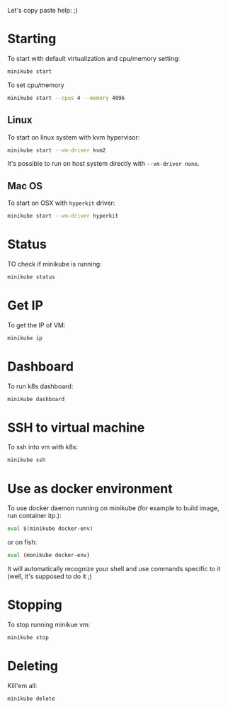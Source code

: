 Let's copy paste help: ;)

# Starting
To start with default virtualization and cpu/memory setting:
```bash
minikube start
```
To set cpu/memory
```bash
minikube start --cpus 4 --memory 4096
```
## Linux
To start on linux system with kvm hypervisor:
```bash
minikube start --vm-driver kvm2
```
It's possible to run on host system directly with `--vm-driver none`.
## Mac OS
To start on OSX with `hyperkit` driver:
```bash
minikube start --vm-driver hyperkit
```
# Status
TO check if minikube is running:
```bash
minikube status
```

# Get IP
To get the IP of VM:
```bash
minikube ip
```

# Dashboard
To run k8s dashboard:
```bash
minikube dashboard
```

# SSH to virtual machine
To ssh into vm with k8s:
```bash
minikube ssh
```

# Use as docker environment
To use docker daemon running on minikube (for example to build image, run container itp.):
```bash
eval $(minikube docker-env)
```
or on fish:
```bash
eval (monikube docker-env)
```
It will automatically recognize your shell and use commands specific to it (well, it's supposed to do it ;)

# Stopping
To stop running minikue vm:
```bash
minikube stop
```
# Deleting
Kill'em all:
```bash
minikube delete
```
